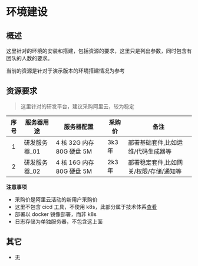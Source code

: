 # 环境建设

## 概述

这里针对的环境的安装和搭建，包括资源的要求，这里只是列出参数，同时包含有团队的人数的要求。

当前的资源是针对于演示版本的环境搭建情况为参考

## 资源要求

> 这里针对的研发平台，建议采购阿里云，较为稳定

| 序号 | 服务器用途     | 服务器配置                | 采购价 | 备注                                   |
| :--: | -------------- | ------------------------- | ------ | -------------------------------------- |
|  1   | 研发服务器\_01 | 4 核 32G 内存 80G 硬盘 5M | 3k3 年 | 部署基础套件,比如运维/代码生成器等     |
|  2   | 研发服务器\_02 | 4 核 16G 内存 80G 硬盘 5M | 2k3 年 | 部署稳定套件,比如网关/权限/存储/通知等 |

**注意事项**

- 采购价是阿里云活动的新用户采购价
- 这里不包含 cicd 工具，不使用 k8s，此部分属于技术体系[查看](#)
- 部署以 docker 镜像部署，而非 k8s
- 日志存储为单独服务器，不包含这上面

## 其它

- 无
